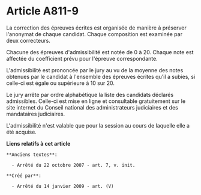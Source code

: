 # Article A811-9

La correction des épreuves écrites est organisée de manière à préserver l'anonymat de chaque candidat. Chaque composition est
examinée par deux correcteurs.

Chacune des épreuves d'admissibilité est notée de 0 à 20. Chaque note est affectée du coefficient prévu pour l'épreuve
correspondante.

L'admissibilité est prononcée par le jury au vu de la moyenne des notes obtenues par le candidat à l'ensemble des épreuves
écrites qu'il a subies, si celle-ci est égale ou supérieure à 10 sur 20.

Le jury arrête par ordre alphabétique la liste des candidats déclarés admissibles. Celle-ci est mise en ligne et consultable
gratuitement sur le site internet du Conseil national des administrateurs judiciaires et des mandataires judiciaires.

L'admissibilité n'est valable que pour la session au cours de laquelle elle a été acquise.

**Liens relatifs à cet article**

	**Anciens textes**:

	  - Arrêté du 22 octobre 2007 - art. 7, v. init.

	**Créé par**:

	  - Arrêté du 14 janvier 2009 - art. (V)
